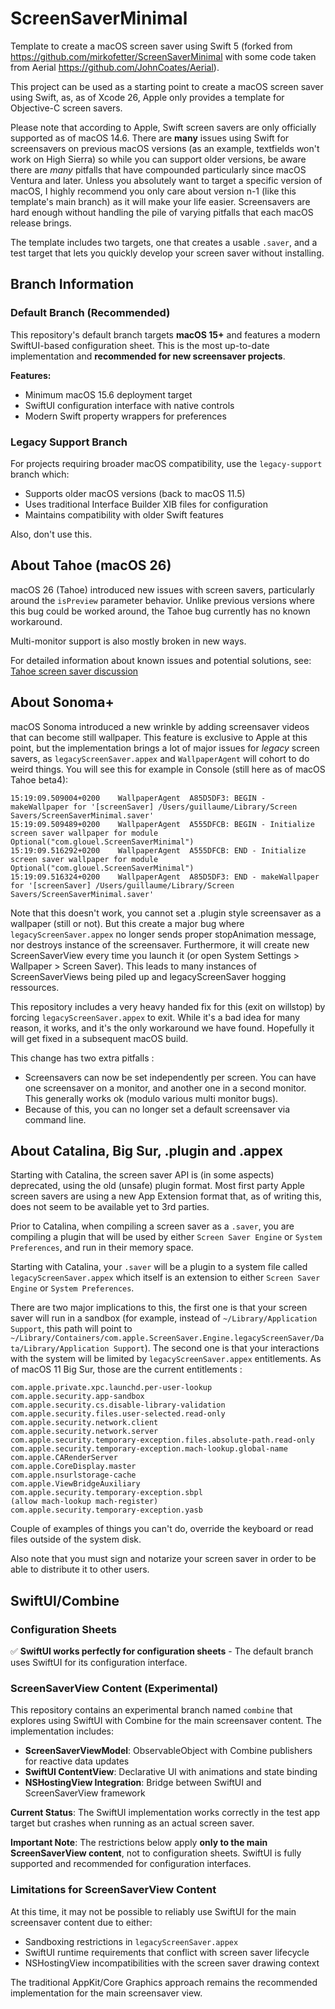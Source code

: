 # ScreenSaverMinimal

Template to create a macOS screen saver using Swift 5 (forked from https://github.com/mirkofetter/ScreenSaverMinimal with some code taken from Aerial https://github.com/JohnCoates/Aerial).

This project can be used as a starting point to create a macOS screen saver using Swift, as, as of Xcode 26, Apple only provides a template for Objective-C screen savers. 

Please note that according to Apple, Swift screen savers are only officially supported as of macOS 14.6. There are **many** issues using Swift for screensavers on previous macOS versions (as an example, textfields won't work on High Sierra) so while you can support older versions, be aware there are *many* pitfalls that have compounded particularly since macOS Ventura and later. Unless you absolutely want to target a specific version of macOS, I highly recommend you only care about version n-1 (like this template's main branch) as it will make your life easier. Screensavers are hard enough without handling the pile of varying pitfalls that each macOS release brings.

The template includes two targets, one that creates a usable `.saver`, and a test target that lets you quickly develop your screen saver without installing. 

## Branch Information

### Default Branch (Recommended)
This repository's default branch targets **macOS 15+** and features a modern SwiftUI-based configuration sheet. This is the most up-to-date implementation and **recommended for new screensaver projects**.

**Features:**
- Minimum macOS 15.6 deployment target
- SwiftUI configuration interface with native controls
- Modern Swift property wrappers for preferences

### Legacy Support Branch
For projects requiring broader macOS compatibility, use the `legacy-support` branch which:
- Supports older macOS versions (back to macOS 11.5)
- Uses traditional Interface Builder XIB files for configuration
- Maintains compatibility with older Swift features

Also, don't use this. 

## About Tahoe (macOS 26)

macOS 26 (Tahoe) introduced new issues with screen savers, particularly around the `isPreview` parameter behavior. Unlike previous versions where this bug could be worked around, the Tahoe bug currently has no known workaround.

Multi-monitor support is also mostly broken in new ways. 

For detailed information about known issues and potential solutions, see: [Tahoe screen saver discussion](https://github.com/JohnCoates/Aerial/issues/1396#issuecomment-3110063589)

## About Sonoma+

macOS Sonoma introduced a new wrinkle by adding screensaver videos that can become still wallpaper. This feature is exclusive to Apple at this point, but the implementation brings a lot of major issues for *legacy* screen savers, as `legacyScreenSaver.appex` and `WallpaperAgent` will cohort to do weird things. You will see this for example in Console (still here as of macOS Tahoe beta4): 

```
15:19:09.509004+0200	WallpaperAgent	A85D5DF3: BEGIN - makeWallpaper for '[screenSaver] /Users/guillaume/Library/Screen Savers/ScreenSaverMinimal.saver'
15:19:09.509489+0200	WallpaperAgent	A555DFCB: BEGIN - Initialize screen saver wallpaper for module Optional("com.glouel.ScreenSaverMinimal")
15:19:09.516292+0200	WallpaperAgent	A555DFCB: END - Initialize screen saver wallpaper for module Optional("com.glouel.ScreenSaverMinimal")
15:19:09.516324+0200	WallpaperAgent	A85D5DF3: END - makeWallpaper for '[screenSaver] /Users/guillaume/Library/Screen Savers/ScreenSaverMinimal.saver' 
```

Note that this doesn't work, you cannot set a .plugin style screensaver as a wallpaper (still or not). But this create a major bug where `legacyScreenSaver.appex` no longer sends proper stopAnimation message, nor destroys instance of the screensaver. Furthermore, it will create new ScreenSaverView every time you launch it (or open System Settings > Wallpaper > Screen Saver). This leads to many instances of ScreenSaverViews being piled up and legacyScreenSaver hogging ressources.

This repository includes a very heavy handed fix for this (exit on willstop) by forcing `legacyScreenSaver.appex` to exit. While it's a bad idea for many reason, it works, and it's the only workaround we have found. Hopefully it will get fixed in a subsequent macOS build. 

This change has two extra pitfalls : 
- Screensavers can now be set independently per screen. You can have one screensaver on a monitor, and another one in a second monitor. This generally works ok (modulo various multi monitor bugs). 
- Because of this, you can no longer set a default screensaver via command line. 

## About Catalina, Big Sur, .plugin and .appex

Starting with Catalina, the screen saver API is (in some aspects) deprecated, using the old (unsafe) plugin format. Most first party Apple screen savers are using a new App Extension format that, as of writing this, does not seem to be available yet to 3rd parties. 

Prior to Catalina, when compiling a screen saver as a `.saver`, you are compiling a plugin that will be used by either `Screen Saver Engine` or `System Preferences`, and run in their memory space. 

Starting with Catalina, your `.saver` will be a plugin to a system file called `legacyScreenSaver.appex` which itself is an extension to either `Screen Saver Engine` or `System Preferences`. 

There are two major implications to this, the first one is that your screen saver will run in a sandbox (for example, instead of `~/Library/Application Support`, this path will point to `~/Library/Containers/com.apple.ScreenSaver.Engine.legacyScreenSaver/Data/Library/Application Support`). The second one is that your interactions with the system will be limited by `legacyScreenSaver.appex` entitlements. As of macOS 11 Big Sur, those are the current entitlements : 

```
com.apple.private.xpc.launchd.per-user-lookup
com.apple.security.app-sandbox
com.apple.security.cs.disable-library-validation
com.apple.security.files.user-selected.read-only
com.apple.security.network.client
com.apple.security.network.server
com.apple.security.temporary-exception.files.absolute-path.read-only
com.apple.security.temporary-exception.mach-lookup.global-name
com.apple.CARenderServer
com.apple.CoreDisplay.master
com.apple.nsurlstorage-cache
com.apple.ViewBridgeAuxiliary
com.apple.security.temporary-exception.sbpl
(allow mach-lookup mach-register)
com.apple.security.temporary-exception.yasb
```

Couple of examples of things you can't do, override the keyboard or read files outside of the system disk. 

Also note that you must sign and notarize your screen saver in order to be able to distribute it to other users.

## SwiftUI/Combine

### Configuration Sheets
✅ **SwiftUI works perfectly for configuration sheets** - The default branch uses SwiftUI for its configuration interface.

### ScreenSaverView Content (Experimental)
This repository contains an experimental branch named `combine` that explores using SwiftUI with Combine for the main screensaver content. The implementation includes:

- **ScreenSaverViewModel**: ObservableObject with Combine publishers for reactive data updates
- **SwiftUI ContentView**: Declarative UI with animations and state binding
- **NSHostingView Integration**: Bridge between SwiftUI and ScreenSaverView framework

**Current Status**: The SwiftUI implementation works correctly in the test app target but crashes when running as an actual screen saver. 

**Important Note**: The restrictions below apply **only to the main ScreenSaverView content**, not to configuration sheets. SwiftUI is fully supported and recommended for configuration interfaces.

### Limitations for ScreenSaverView Content
At this time, it may not be possible to reliably use SwiftUI for the main screensaver content due to either:

- Sandboxing restrictions in `legacyScreenSaver.appex`
- SwiftUI runtime requirements that conflict with screen saver lifecycle
- NSHostingView incompatibilities with the screen saver drawing context

The traditional AppKit/Core Graphics approach remains the recommended implementation for the main screensaver view. 
